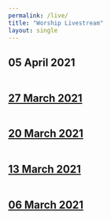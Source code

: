 ```yaml
---
permalink: /live/
title: "Worship Livestream"
layout: single
---
```


## 05 April 2021
<a href="https://youtu.be/I-YDDPbRDUo"><img src="{{ site.url }}{{ site.baseurl }}/assets/images/Worship Service - 05 April 2021.jpg" alt="">

## 27 March 2021
<a href="https://youtu.be/MQw-EyTZ0aE"><img src="{{ site.url }}{{ site.baseurl }}/assets/images/Worship Service - 27 March 2021.jpg" alt="">
## 20 March 2021
<a href="https://youtu.be/TM9Mi1pAIRY"><img src="{{ site.url }}{{ site.baseurl }}/assets/images/Worship Service - 20 March 2021.jpg" alt="">
## 13 March 2021
<a href="https://youtu.be/eNwoo0yslJ4"><img src="{{ site.url }}{{ site.baseurl }}/assets/images/Worship Service - 13 March 2021.jpg" alt="">
## 06 March 2021
<a href="https://youtu.be/4VgIJ5OVTeo"><img src="{{ site.url }}{{ site.baseurl }}/assets/images/Worship Service - 06 March 2021.jpg" alt="">